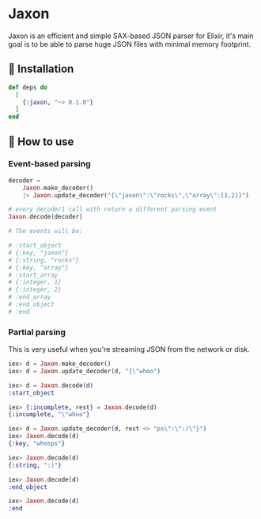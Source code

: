 # Jaxon

Jaxon is an efficient and simple SAX-based JSON parser for Elixir, it's main goal is to be able to parse huge JSON files with minimal memory footprint.

## :rocket: Installation

```elixir
def deps do
  [
    {:jaxon, "~> 0.1.0"}
  ]
end
```

## :thinking: How to use

### Event-based parsing

```elixir
decoder =
    Jaxon.make_decoder()
    |> Jaxon.update_decoder("{\"jaxon\":\"rocks\",\"array\":[1,2]}")

# every decode/1 call with return a different parsing event
Jaxon.decode(decoder)

# The events will be:

# :start_object
# {:key, "jaxon"}
# {:string, "rocks"}
# {:key, "array"}
# :start_array
# {:integer, 1}
# {:integer, 2}
# :end_array
# :end_object
# :end
```

### Partial parsing

This is very useful when you're streaming JSON from the network or disk.

```elixir
iex> d = Jaxon.make_decoder()
iex> d = Jaxon.update_decoder(d, "{\"whoo")

iex> d = Jaxon.decode(d)
:start_object

iex> {:incomplete, rest} = Jaxon.decode(d)
{:incomplete, "\"whoo"}

iex> d = Jaxon.update_decoder(d, rest <> "ps\":\":)\"}")
iex> Jaxon.decode(d)
{:key, "whoops"}

iex> Jaxon.decode(d)
{:string, ":)"}

iex> Jaxon.decode(d)
:end_object

iex> Jaxon.decode(d)
:end
```
